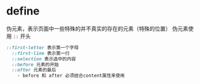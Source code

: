 # define

伪元素，表示页面中一些特殊的并不真实的存在的元素（特殊的位置）
  伪元素使用 `::` 开头

```css
::first-letter 表示第一个字母
  ::first-line 表示第一行
  ::selection 表示选中的内容
  ::before 元素的开始
  ::after 元素的最后
    - before 和 after 必须结合content属性来使用
```
